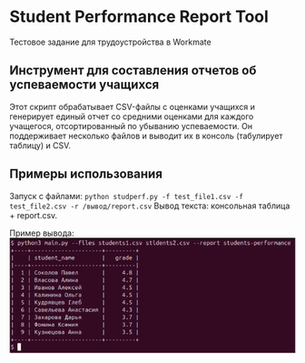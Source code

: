 # Student Performance Report Tool
Тестовое задание для трудоустройства в Workmate

## Инструмент для составления отчетов об успеваемости учащихся

Этот скрипт обрабатывает CSV-файлы с оценками учащихся и генерирует единый отчет со средними оценками для каждого учащегося, отсортированный по убыванию успеваемости. Он поддерживает несколько файлов и выводит их в консоль (табулирует таблицу) и CSV.

## Примеры использования
Запуск с файлами:
`python studperf.py -f test_file1.csv -f test_file2.csv -r /вывод/report.csv`
Вывод текста: консольная таблица + report.csv.

Пример вывода:
![output-example](https://raw.githubusercontent.com/Haxmann/student-performance/master/.github/images/output_example.png)